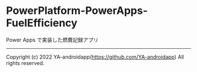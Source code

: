 # PowerPlatform-PowerApps-FuelEfficiency

Power Apps で実装した燃費記録アプリ

---

Copyright (c) 2022 YA-androidapp(https://github.com/YA-androidapp) All rights reserved.
